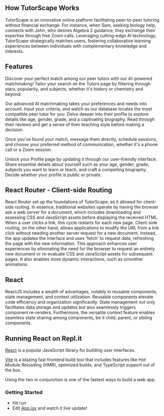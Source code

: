 ## How TutorScape Works
TutorScape is an innovative online platform facilitating peer-to-peer tutoring without financial exchange. For instance, when Sam, seeking biology help, connects with John, who desires Algebra 2 guidance, they exchange their expertise through free Zoom calls. Leveraging cutting-edge AI technology, TutorScape strategically matches users, fostering collaborative learning experiences between individuals with complementary knowledge and interests.
## Features
Discover your perfect match among our peer tutors with our AI-powered matchmaking! Tailor your search on the Tutors page by filtering through stars, popularity, and subjects, whether it's history or chemistry and beyond.

Our advanced AI matchmaking takes your preferences and needs into account. Input your criteria, and watch as our database locates the most compatible peer tutor for you. Delve deeper into their profile to explore details like age, gender, grade, and a captivating biography. Read through their reviews and get a sense of their teaching style before making a decision.

Once you've found your match, message them directly, schedule sessions, and choose your preferred method of communication, whether it's a phone call or a Zoom session.

Unlock your Profile page by updating it through our user-friendly interface. Share essential details about yourself such as your age, gender, grade, subjects you want to learn or teach, and craft a compelling biography. Decide whether your profile is public or private.
## React Router - Client-side Routing
React Router set up the foundations of TutorScape, as it allowed for client-side routing. In essence, traditional websites operate by having the browser ask a web server for a document, which includes downloading and assessing CSS and JavaScript assets before displaying the received HTML. When a user clicks a link, this cycle restarts for each new page. Client-side routing, on the other hand, allows applications to modify the URL from a link click without needing another server request for a new document. Instead, the app updates the interface and uses 'fetch' to request data, refreshing the page with the new information. This approach enhances user experiences by eliminating the need for the browser to request an entirely new document or re-evaluate CSS and JavaScript assets for subsequent pages. It also enables more dynamic interactions, such as smoother animations.
## React
ReactJS includes a wealth of advantages, notably in reusable components, state management, and context utilization. Reusable components elevate code efficiency and organization significantly. State management not only facilitates data storage and updates but also seamlessly triggers component re-renders. Furthermore, the versatile context feature enables seamless state sharing among components, be it child, parent, or sibling components.
## Running React on Repl.it

[React](https://reactjs.org/) is a popular JavaScript library for building user interfaces.

[Vite](https://vitejs.dev/) is a blazing fast frontend build tool that includes features like Hot Module Reloading (HMR), optimized builds, and TypeScript support out of the box.

Using the two in conjunction is one of the fastest ways to build a web app.

### Getting Started
- Hit run
- Edit [App.jsx](#src/App.jsx) and watch it live update!
